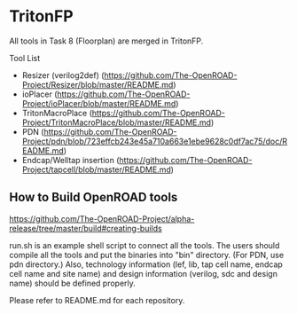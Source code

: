 # TritonFP
All tools in Task 8 (Floorplan) are merged in TritonFP. 

Tool List

- Resizer (verilog2def) (https://github.com/The-OpenROAD-Project/Resizer/blob/master/README.md)
- ioPlacer (https://github.com/The-OpenROAD-Project/ioPlacer/blob/master/README.md)
- TritonMacroPlace (https://github.com/The-OpenROAD-Project/TritonMacroPlace/blob/master/README.md)
- PDN (https://github.com/The-OpenROAD-Project/pdn/blob/723effcb243e45a710a663e1ebe9628c0df7ac75/doc/README.md)
- Endcap/Welltap insertion (https://github.com/The-OpenROAD-Project/tapcell/blob/master/README.md)

## How to Build OpenROAD tools
https://github.com/The-OpenROAD-Project/alpha-release/tree/master/build#creating-builds

run.sh is an example shell script to connect all the tools. The users should compile all the tools and put
the binaries into "bin" directory. (For PDN, use pdn directory.) Also, technology information (lef, lib, tap cell name, endcap cell
name and site name) and design
information (verilog, sdc and design name) should be defined properly.

Please refer to README.md for each repository.


